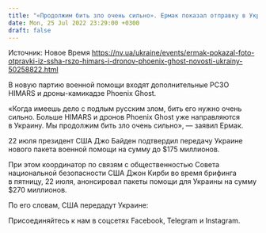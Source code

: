 ```yaml
---
title: "«Продолжим бить зло очень сильно». Ермак показал отправку в Украину новых HIMARS и дронов-камикадзе"
date: Mon, 25 Jul 2022 23:29:00 +0300
draft: false
---
```

Источник: Новое Время https://nv.ua/ukraine/events/ermak-pokazal-foto-otpravki-iz-ssha-rszo-himars-i-dronov-phoenix-ghost-novosti-ukrainy-50258822.html


 В новую партию военной помощи входят дополнительные РСЗО HIMARS и дроны-камикадзе Phoenix Ghost.

«Когда имеешь дело с подлым русским злом, бить его нужно очень сильно. Больше HIMARS и дронов Phoenix Ghost уже направляются в Украину. Мы продолжим бить зло очень сильно», — заявил Ермак.

22 июля президент США Джо Байден подтвердил передачу Украине нового пакета военной помощи на сумму до $175 миллионов.

При этом координатор по связям с общественностью Совета национальной безопасности США Джон Кирби во время брифинга в пятницу, 22 июля, анонсировал пакеты помощи для Украины на сумму $270 миллионов.

По его словам, США передадут Украине:

Присоединяйтесь к нам в соцсетях Facebook, Telegram и Instagram.
